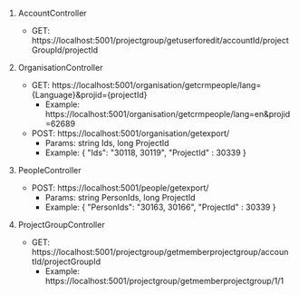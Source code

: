 1. AccountController
    - GET: https://localhost:5001/projectgroup/getuserforedit/accountId/projectGroupId/projectId
2. OrganisationController
    - GET: https://localhost:5001/organisation/getcrmpeople/lang={Language}&projid={projectId}
        * Example: https://localhost:5001/organisation/getcrmpeople/lang=en&projid=62689
    - POST: https://localhost:5001/organisation/getexport/
        * Params: string Ids, long ProjectId
        * Example: { "Ids": "30118, 30119", "ProjectId" : 30339 }

3. PeopleController
    - POST: https://localhost:5001/people/getexport/
        * Params: string PersonIds, long ProjectId
        * Example: { "PersonIds": "30163, 30166", "ProjectId" : 30339 }

4. ProjectGroupController
    - GET: https://localhost:5001/projectgroup/getmemberprojectgroup/accountId/projectGroupId
        * Example: https://localhost:5001/projectgroup/getmemberprojectgroup/1/1 